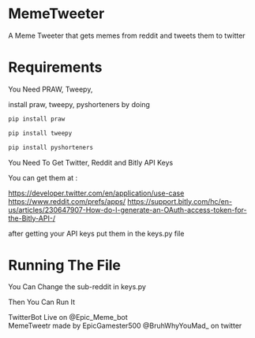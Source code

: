 # MemeTweeter
A Meme Tweeter that gets memes from reddit and tweets them to twitter

# Requirements
You Need PRAW, Tweepy, 

 install praw, tweepy, pyshorteners by doing

```bash
pip install praw
```

```bash
pip install tweepy
```

```bash
pip install pyshorteners
```


You Need To Get Twitter, Reddit and Bitly API Keys

You can get them at :

https://developer.twitter.com/en/application/use-case
https://www.reddit.com/prefs/apps/
https://support.bitly.com/hc/en-us/articles/230647907-How-do-I-generate-an-OAuth-access-token-for-the-Bitly-API-/

after getting your API keys put them in the keys.py file

# Running The File
You Can Change the sub-reddit in keys.py

Then You Can Run It

TwitterBot Live on @Epic_Meme_bot <br />
MemeTweetr made by EpicGamester500
@BruhWhyYouMad_ on twitter
